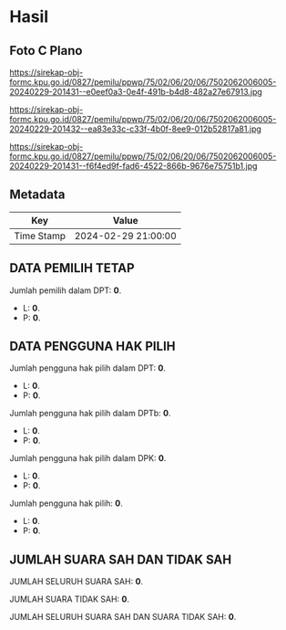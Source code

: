 # Hasil

## Foto C Plano

https://sirekap-obj-formc.kpu.go.id/0827/pemilu/ppwp/75/02/06/20/06/7502062006005-20240229-201431--e0eef0a3-0e4f-491b-b4d8-482a27e67913.jpg

https://sirekap-obj-formc.kpu.go.id/0827/pemilu/ppwp/75/02/06/20/06/7502062006005-20240229-201432--ea83e33c-c33f-4b0f-8ee9-012b52817a81.jpg

https://sirekap-obj-formc.kpu.go.id/0827/pemilu/ppwp/75/02/06/20/06/7502062006005-20240229-201431--f6f4ed9f-fad6-4522-866b-9676e75751b1.jpg


## Metadata

| Key        | Value               |
| ---------- | ------------------- |
| Time Stamp | 2024-02-29 21:00:00 |


## DATA PEMILIH TETAP

Jumlah pemilih dalam DPT: **0**.
 * L: **0**.
 * P: **0**.

## DATA PENGGUNA HAK PILIH

Jumlah pengguna hak pilih dalam DPT: **0**.
 * L: **0**.
 * P: **0**.

Jumlah pengguna hak pilih dalam DPTb: **0**.
 * L: **0**.
 * P: **0**.

Jumlah pengguna hak pilih dalam DPK: **0**.
 * L: **0**.
 * P: **0**.

Jumlah pengguna hak pilih: **0**.
 * L: **0**.
 * P: **0**.

## JUMLAH SUARA SAH DAN TIDAK SAH

JUMLAH SELURUH SUARA SAH: **0**.

JUMLAH SUARA TIDAK SAH: **0**.

JUMLAH SELURUH SUARA SAH DAN SUARA TIDAK SAH: **0**.


